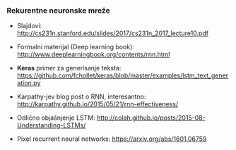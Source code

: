 ### Rekurentne neuronske mreže


* Slajdovi: http://cs231n.stanford.edu/slides/2017/cs231n_2017_lecture10.pdf

* Formalni materijal (Deep learning book): http://www.deeplearningbook.org/contents/rnn.html

* **Keras** primer za generisanje teksta: https://github.com/fchollet/keras/blob/master/examples/lstm_text_generation.py

* Karpathy-jev blog post o RNN, interesantno: http://karpathy.github.io/2015/05/21/rnn-effectiveness/

* Odlično objašnjenje LSTM: http://colah.github.io/posts/2015-08-Understanding-LSTMs/

* Pixel recurrent neural networks: https://arxiv.org/abs/1601.06759

